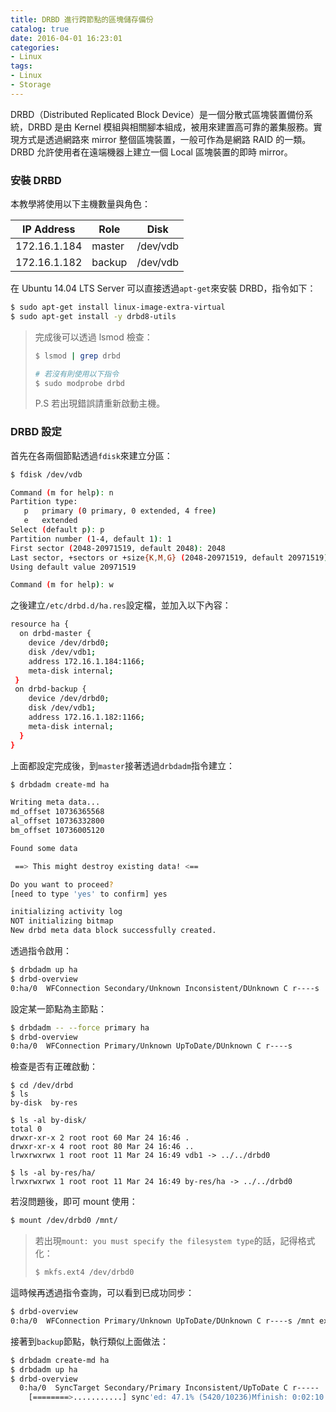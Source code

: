 ```yaml
---
title: DRBD 進行跨節點的區塊儲存備份
catalog: true
date: 2016-04-01 16:23:01
categories:
- Linux
tags:
- Linux
- Storage
---
```

DRBD（Distributed Replicated Block
Device）是一個分散式區塊裝置備份系統，DRBD 是由 Kernel 模組與相關腳本組成，被用來建置高可靠的叢集服務。實現方式是透過網路來 mirror 整個區塊裝置，一般可作為是網路 RAID 的一類。DRBD 允許使用者在遠端機器上建立一個 Local 區塊裝置的即時 mirror。

<!--more-->

### 安裝 DRBD
本教學將使用以下主機數量與角色：

|  IP Address  |   Role   |   Disk   |
|--------------|----------|----------|
| 172.16.1.184 |  master  | /dev/vdb |
| 172.16.1.182 |  backup  | /dev/vdb |

在 Ubuntu 14.04 LTS Server 可以直接透過`apt-get`來安裝 DRBD，指令如下：
```sh
$ sudo apt-get install linux-image-extra-virtual
$ sudo apt-get install -y drbd8-utils
```
> 完成後可以透過 lsmod 檢查：
> ```sh
> $ lsmod | grep drbd
>
> # 若沒有則使用以下指令
> $ sudo modprobe drbd
> ```
> P.S 若出現錯誤請重新啟動主機。

### DRBD 設定
首先在各兩個節點透過`fdisk`來建立分區：
```sh
$ fdisk /dev/vdb

Command (m for help): n
Partition type:
   p   primary (0 primary, 0 extended, 4 free)
   e   extended
Select (default p): p
Partition number (1-4, default 1): 1
First sector (2048-20971519, default 2048): 2048
Last sector, +sectors or +size{K,M,G} (2048-20971519, default 20971519):
Using default value 20971519

Command (m for help): w
```

之後建立`/etc/drbd.d/ha.res`設定檔，並加入以下內容：
```sh
resource ha {
  on drbd-master {
    device /dev/drbd0;
    disk /dev/vdb1;
    address 172.16.1.184:1166;
    meta-disk internal;
 }
 on drbd-backup {
    device /dev/drbd0;
    disk /dev/vdb1;
    address 172.16.1.182:1166;
    meta-disk internal;
  }
}
```

上面都設定完成後，到`master`接著透過`drbdadm`指令建立：
```sh
$ drbdadm create-md ha

Writing meta data...
md_offset 10736365568
al_offset 10736332800
bm_offset 10736005120

Found some data

 ==> This might destroy existing data! <==

Do you want to proceed?
[need to type 'yes' to confirm] yes

initializing activity log
NOT initializing bitmap
New drbd meta data block successfully created.
```

透過指令啟用：
```sh
$ drbdadm up ha
$ drbd-overview
0:ha/0  WFConnection Secondary/Unknown Inconsistent/DUnknown C r----s
```

設定某一節點為主節點：
```sh
$ drbdadm -- --force primary ha
$ drbd-overview
0:ha/0  WFConnection Primary/Unknown UpToDate/DUnknown C r----s
```

檢查是否有正確啟動：
```
$ cd /dev/drbd
$ ls
by-disk  by-res

$ ls -al by-disk/
total 0
drwxr-xr-x 2 root root 60 Mar 24 16:46 .
drwxr-xr-x 4 root root 80 Mar 24 16:46 ..
lrwxrwxrwx 1 root root 11 Mar 24 16:49 vdb1 -> ../../drbd0

$ ls -al by-res/ha/
lrwxrwxrwx 1 root root 11 Mar 24 16:49 by-res/ha -> ../../drbd0
```

若沒問題後，即可 mount 使用：
```sh
$ mount /dev/drbd0 /mnt/
```
> 若出現`mount: you must specify the filesystem type`的話，記得格式化：
> ```sh
> $ mkfs.ext4 /dev/drbd0
> ```

這時候再透過指令查詢，可以看到已成功同步：
```sh
$ drbd-overview
0:ha/0  WFConnection Primary/Unknown UpToDate/DUnknown C r----s /mnt ext4 9.8G 23M 9.2G 1%
```

接著到`backup`節點，執行類似上面做法：
```sh
$ drbdadm create-md ha
$ drbdadm up ha
$ drbd-overview
  0:ha/0  SyncTarget Secondary/Primary Inconsistent/UpToDate C r-----
	[========>...........] sync'ed: 47.1% (5420/10236)Mfinish: 0:02:10 speed: 42,600 (45,252) want: 0 K/se
```
